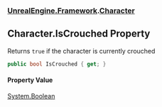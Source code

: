 ### [UnrealEngine.Framework](./UnrealEngine-Framework.md 'UnrealEngine.Framework').[Character](./Character.md 'UnrealEngine.Framework.Character')
## Character.IsCrouched Property
Returns `true` if the character is currently crouched  
```csharp
public bool IsCrouched { get; }
```
#### Property Value
[System.Boolean](https://docs.microsoft.com/en-us/dotnet/api/System.Boolean 'System.Boolean')  
